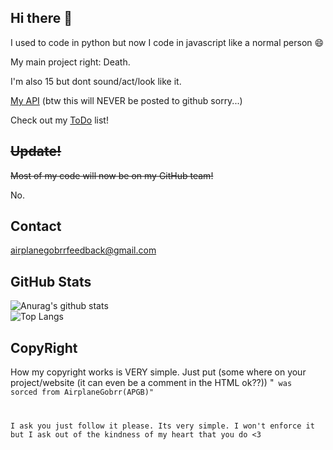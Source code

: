 

## Hi there :wave:

I used to code in python but now I code in javascript like a normal person 😄

My main project right:
Death.

I'm also 15 but dont sound/act/look like it.

[My API](http://airplanegobrr.us.to:5000) (btw this will NEVER be posted to github sorry...)

Check out my [ToDo](https://github.com/AirplanegoBrr/todo) list!

## ~~Update!~~

~~Most of my code will now be on my GitHub team!~~

No.

## Contact

airplanegobrrfeedback@gmail.com


## GitHub Stats 
![Anurag's github stats](https://github-readme-stats.vercel.app/api?username=AirplaneGoBrr&show_icons=true&theme=dark)<br>
![Top Langs](https://github-readme-stats.vercel.app/api/top-langs/?username=AirplaneGoBrr&theme=dark)

## CopyRight

How my copyright works is VERY simple. Just put (some where on your project/website (it can even be a comment in the HTML ok??)) "<code> was sorced from AirplaneGobrr(APGB)"
  
I ask you just follow it please. Its very simple. I won't enforce it but I ask out of the kindness of my heart that you do <3
